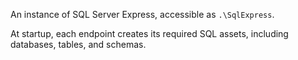 An instance of SQL Server Express, accessible as `.\SqlExpress`.

At startup, each endpoint creates its required SQL assets, including databases, tables, and schemas.
